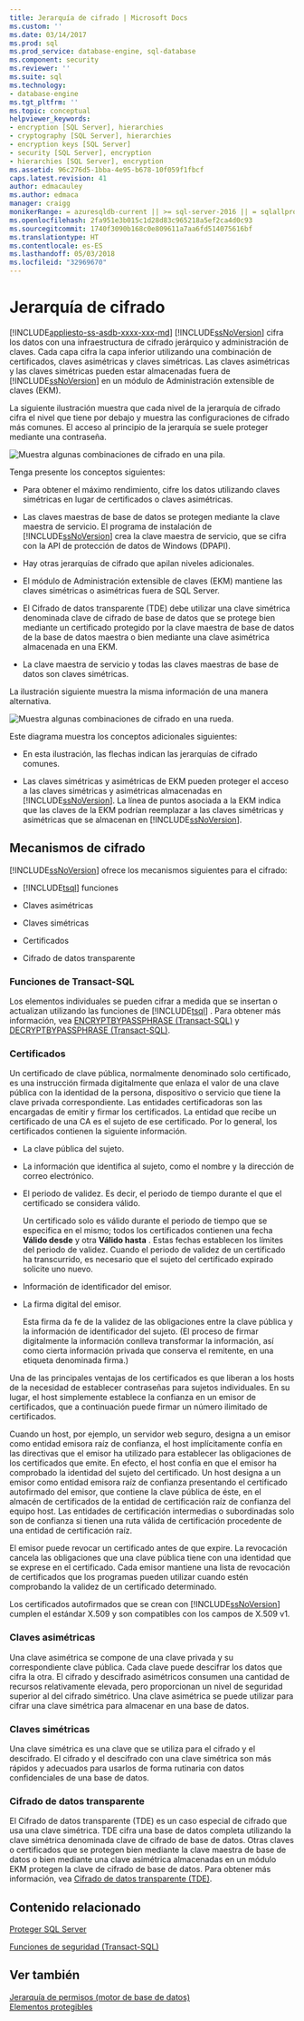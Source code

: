 ```yaml
---
title: Jerarquía de cifrado | Microsoft Docs
ms.custom: ''
ms.date: 03/14/2017
ms.prod: sql
ms.prod_service: database-engine, sql-database
ms.component: security
ms.reviewer: ''
ms.suite: sql
ms.technology:
- database-engine
ms.tgt_pltfrm: ''
ms.topic: conceptual
helpviewer_keywords:
- encryption [SQL Server], hierarchies
- cryptography [SQL Server], hierarchies
- encryption keys [SQL Server]
- security [SQL Server], encryption
- hierarchies [SQL Server], encryption
ms.assetid: 96c276d5-1bba-4e95-b678-10f059f1fbcf
caps.latest.revision: 41
author: edmacauley
ms.author: edmaca
manager: craigg
monikerRange: = azuresqldb-current || >= sql-server-2016 || = sqlallproducts-allversions
ms.openlocfilehash: 2fa951e3b015c1d28d83c965218a5ef2ca4d0c93
ms.sourcegitcommit: 1740f3090b168c0e809611a7aa6fd514075616bf
ms.translationtype: HT
ms.contentlocale: es-ES
ms.lasthandoff: 05/03/2018
ms.locfileid: "32969670"
---
```

# <a name="encryption-hierarchy"></a>Jerarquía de cifrado
[!INCLUDE[appliesto-ss-asdb-xxxx-xxx-md](../../../includes/appliesto-ss-asdb-xxxx-xxx-md.md)]
  [!INCLUDE[ssNoVersion](../../../includes/ssnoversion-md.md)] cifra los datos con una infraestructura de cifrado jerárquico y administración de claves. Cada capa cifra la capa inferior utilizando una combinación de certificados, claves asimétricas y claves simétricas. Las claves asimétricas y las claves simétricas pueden estar almacenadas fuera de [!INCLUDE[ssNoVersion](../../../includes/ssnoversion-md.md)] en un módulo de Administración extensible de claves (EKM).  
  
 La siguiente ilustración muestra que cada nivel de la jerarquía de cifrado cifra el nivel que tiene por debajo y muestra las configuraciones de cifrado más comunes. El acceso al principio de la jerarquía se suele proteger mediante una contraseña.  
  
 ![Muestra algunas combinaciones de cifrado en una pila.](../../../relational-databases/security/encryption/media/encryption-hierarchy-stack.gif "Muestra algunas combinaciones de cifrado en una pila.")  
  
 Tenga presente los conceptos siguientes:  
  
-   Para obtener el máximo rendimiento, cifre los datos utilizando claves simétricas en lugar de certificados o claves asimétricas.  
  
-   Las claves maestras de base de datos se protegen mediante la clave maestra de servicio. El programa de instalación de [!INCLUDE[ssNoVersion](../../../includes/ssnoversion-md.md)] crea la clave maestra de servicio, que se cifra con la API de protección de datos de Windows (DPAPI).  
  
-   Hay otras jerarquías de cifrado que apilan niveles adicionales.  
  
-   El módulo de Administración extensible de claves (EKM) mantiene las claves simétricas o asimétricas fuera de SQL Server.  
  
-   El Cifrado de datos transparente (TDE) debe utilizar una clave simétrica denominada clave de cifrado de base de datos que se protege bien mediante un certificado protegido por la clave maestra de base de datos de la base de datos maestra o bien mediante una clave asimétrica almacenada en una EKM.  
  
-   La clave maestra de servicio y todas las claves maestras de base de datos son claves simétricas.  
  
 La ilustración siguiente muestra la misma información de una manera alternativa.  
  
 ![Muestra algunas combinaciones de cifrado en una rueda.](../../../relational-databases/security/encryption/media/encryption-hierarchy-wheel.gif "Muestra algunas combinaciones de cifrado en una rueda.")  
  
 Este diagrama muestra los conceptos adicionales siguientes:  
  
-   En esta ilustración, las flechas indican las jerarquías de cifrado comunes.  
  
-   Las claves simétricas y asimétricas de EKM pueden proteger el acceso a las claves simétricas y asimétricas almacenadas en [!INCLUDE[ssNoVersion](../../../includes/ssnoversion-md.md)]. La línea de puntos asociada a la EKM indica que las claves de la EKM podrían reemplazar a las claves simétricas y asimétricas que se almacenan en [!INCLUDE[ssNoVersion](../../../includes/ssnoversion-md.md)].  
  
## <a name="encryption-mechanisms"></a>Mecanismos de cifrado  
 [!INCLUDE[ssNoVersion](../../../includes/ssnoversion-md.md)] ofrece los mecanismos siguientes para el cifrado:  
  
-   [!INCLUDE[tsql](../../../includes/tsql-md.md)] funciones  
  
-   Claves asimétricas  
  
-   Claves simétricas  
  
-   Certificados  
  
-   Cifrado de datos transparente  
  
### <a name="transact-sql-functions"></a>Funciones de Transact-SQL  
 Los elementos individuales se pueden cifrar a medida que se insertan o actualizan utilizando las funciones de [!INCLUDE[tsql](../../../includes/tsql-md.md)] . Para obtener más información, vea [ENCRYPTBYPASSPHRASE &#40;Transact-SQL&#41;](../../../t-sql/functions/encryptbypassphrase-transact-sql.md) y [DECRYPTBYPASSPHRASE &#40;Transact-SQL&#41;](../../../t-sql/functions/decryptbypassphrase-transact-sql.md).  
  
### <a name="certificates"></a>Certificados  
 Un certificado de clave pública, normalmente denominado solo certificado, es una instrucción firmada digitalmente que enlaza el valor de una clave pública con la identidad de la persona, dispositivo o servicio que tiene la clave privada correspondiente. Las entidades certificadoras son las encargadas de emitir y firmar los certificados. La entidad que recibe un certificado de una CA es el sujeto de ese certificado. Por lo general, los certificados contienen la siguiente información.  
  
-   La clave pública del sujeto.  
  
-   La información que identifica al sujeto, como el nombre y la dirección de correo electrónico.  
  
-   El periodo de validez. Es decir, el periodo de tiempo durante el que el certificado se considera válido.  
  
     Un certificado solo es válido durante el periodo de tiempo que se especifica en el mismo; todos los certificados contienen una fecha **Válido desde** y otra **Válido hasta** . Estas fechas establecen los límites del periodo de validez. Cuando el periodo de validez de un certificado ha transcurrido, es necesario que el sujeto del certificado expirado solicite uno nuevo.  
  
-   Información de identificador del emisor.  
  
-   La firma digital del emisor.  
  
     Esta firma da fe de la validez de las obligaciones entre la clave pública y la información de identificador del sujeto. (El proceso de firmar digitalmente la información conlleva transformar la información, así como cierta información privada que conserva el remitente, en una etiqueta denominada firma.)  
  
 Una de las principales ventajas de los certificados es que liberan a los hosts de la necesidad de establecer contraseñas para sujetos individuales. En su lugar, el host simplemente establece la confianza en un emisor de certificados, que a continuación puede firmar un número ilimitado de certificados.  
  
 Cuando un host, por ejemplo, un servidor web seguro, designa a un emisor como entidad emisora raíz de confianza, el host implícitamente confía en las directivas que el emisor ha utilizado para establecer las obligaciones de los certificados que emite. En efecto, el host confía en que el emisor ha comprobado la identidad del sujeto del certificado. Un host designa a un emisor como entidad emisora raíz de confianza presentando el certificado autofirmado del emisor, que contiene la clave pública de éste, en el almacén de certificados de la entidad de certificación raíz de confianza del equipo host. Las entidades de certificación intermedias o subordinadas solo son de confianza si tienen una ruta válida de certificación procedente de una entidad de certificación raíz.  
  
 El emisor puede revocar un certificado antes de que expire. La revocación cancela las obligaciones que una clave pública tiene con una identidad que se exprese en el certificado. Cada emisor mantiene una lista de revocación de certificados que los programas pueden utilizar cuando estén comprobando la validez de un certificado determinado.  
  
 Los certificados autofirmados que se crean con [!INCLUDE[ssNoVersion](../../../includes/ssnoversion-md.md)] cumplen el estándar X.509 y son compatibles con los campos de X.509 v1.  
  
### <a name="asymmetric-keys"></a>Claves asimétricas  
 Una clave asimétrica se compone de una clave privada y su correspondiente clave pública. Cada clave puede descifrar los datos que cifra la otra. El cifrado y descifrado asimétricos consumen una cantidad de recursos relativamente elevada, pero proporcionan un nivel de seguridad superior al del cifrado simétrico. Una clave asimétrica se puede utilizar para cifrar una clave simétrica para almacenar en una base de datos.  
  
### <a name="symmetric-keys"></a>Claves simétricas  
 Una clave simétrica es una clave que se utiliza para el cifrado y el descifrado. El cifrado y el descifrado con una clave simétrica son más rápidos y adecuados para usarlos de forma rutinaria con datos confidenciales de una base de datos.  
  
### <a name="transparent-data-encryption"></a>Cifrado de datos transparente  
 El Cifrado de datos transparente (TDE) es un caso especial de cifrado que usa una clave simétrica. TDE cifra una base de datos completa utilizando la clave simétrica denominada clave de cifrado de base de datos. Otras claves o certificados que se protegen bien mediante la clave maestra de base de datos o bien mediante una clave asimétrica almacenadas en un módulo EKM protegen la clave de cifrado de base de datos. Para obtener más información, vea [Cifrado de datos transparente &#40;TDE&#41;](../../../relational-databases/security/encryption/transparent-data-encryption.md).  
  
## <a name="related-content"></a>Contenido relacionado  
 [Proteger SQL Server](../../../relational-databases/security/securing-sql-server.md)  
  
 [Funciones de seguridad &#40;Transact-SQL&#41;](../../../t-sql/functions/security-functions-transact-sql.md)  
  
## <a name="see-also"></a>Ver también  
 [Jerarquía de permisos &#40;motor de base de datos&#41;](../../../relational-databases/security/permissions-hierarchy-database-engine.md)   
 [Elementos protegibles](../../../relational-databases/security/securables.md)  
  
  

